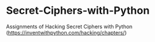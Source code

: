 # Secret-Ciphers-with-Python
Assignments of Hacking Secret Ciphers with Python (https://inventwithpython.com/hacking/chapters/)
